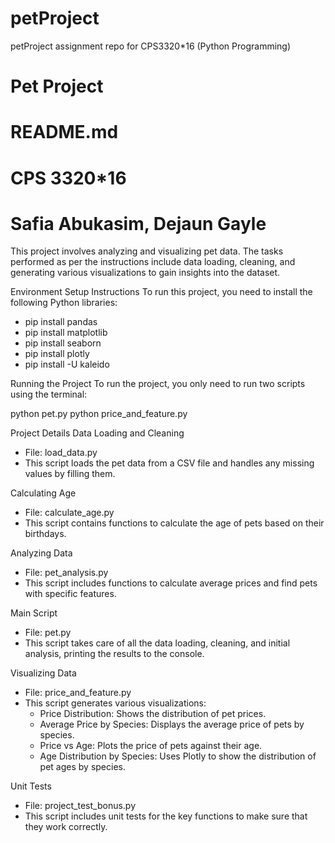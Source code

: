 # petProject
 petProject assignment repo for CPS3320*16 (Python Programming)
 
# Pet Project
# README.md
# CPS 3320*16
# Safia Abukasim, Dejaun Gayle

This project involves analyzing and visualizing pet data. The tasks performed as per the instructions include data loading, cleaning, and generating various visualizations to gain insights into the dataset.

Environment Setup Instructions
To run this project, you need to install the following Python libraries:

- pip install pandas
- pip install matplotlib
- pip install seaborn
- pip install plotly
- pip install -U kaleido

Running the Project
To run the project, you only need to run two scripts using the terminal:

python pet.py
python price_and_feature.py

Project Details
Data Loading and Cleaning
- File: load_data.py
- This script loads the pet data from a CSV file and handles any missing values by filling them.

Calculating Age
- File: calculate_age.py
- This script contains functions to calculate the age of pets based on their birthdays.

Analyzing Data
- File: pet_analysis.py
- This script includes functions to calculate average prices and find pets with specific features.

Main Script
- File: pet.py
- This script takes care of all the data loading, cleaning, and initial analysis, printing the results to the console.

Visualizing Data
- File: price_and_feature.py
- This script generates various visualizations:
  - Price Distribution: Shows the distribution of pet prices.
  - Average Price by Species: Displays the average price of pets by species.
  - Price vs Age: Plots the price of pets against their age.
  - Age Distribution by Species: Uses Plotly to show the distribution of pet ages by species.

Unit Tests
- File: project_test_bonus.py
- This script includes unit tests for the key functions to make sure that they work correctly.


